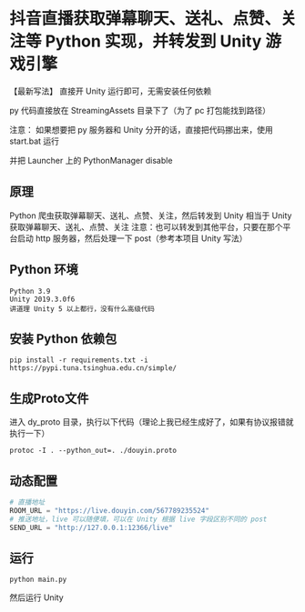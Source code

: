 # 抖音直播获取弹幕聊天、送礼、点赞、关注等 Python 实现，并转发到 Unity 游戏引擎
【最新写法】
直接开 Unity 运行即可，无需安装任何依赖

py 代码直接放在 StreamingAssets 目录下了（为了 pc 打包能找到路径）

注意：
如果想要把 py 服务器和 Unity 分开的话，直接把代码挪出来，使用 start.bat 运行

并把 Launcher 上的 PythonManager disable

## 原理
Python 爬虫获取弹幕聊天、送礼、点赞、关注，然后转发到 Unity
相当于 Unity 获取弹幕聊天、送礼、点赞、关注
注意：也可以转发到其他平台，只要在那个平台启动 http 服务器，然后处理一下 post（参考本项目 Unity 写法）

## Python 环境

```
Python 3.9 
Unity 2019.3.0f6 
讲道理 Unity 5 以上都行，没有什么高级代码
```

## 安装 Python 依赖包

```shell
pip install -r requirements.txt -i https://pypi.tuna.tsinghua.edu.cn/simple/
```

## 生成Proto文件
进入 dy_proto 目录，执行以下代码（理论上我已经生成好了，如果有协议报错就执行一下）
```
protoc -I . --python_out=. ./douyin.proto

```

## 动态配置

```python
# 直播地址
ROOM_URL = "https://live.douyin.com/567789235524"
# 推送地址，live 可以随便填，可以在 Unity 根据 live 字段区别不同的 post
SEND_URL = "http://127.0.0.1:12366/live"
```

## 运行
```shell
python main.py
```
然后运行 Unity